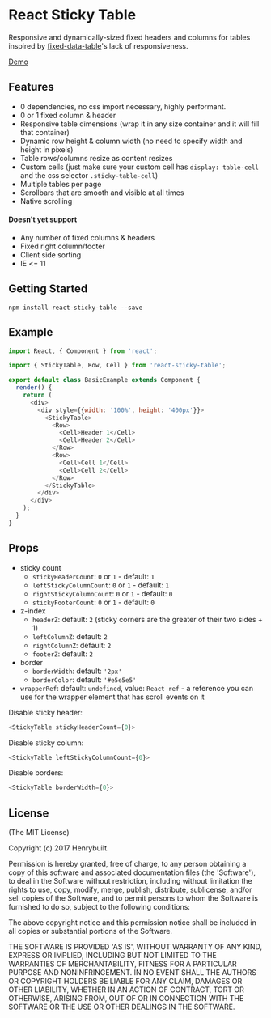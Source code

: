 # React Sticky Table

Responsive and dynamically-sized fixed headers and columns for tables inspired by [fixed-data-table](https://facebook.github.io/fixed-data-table/example-object-data.html)'s lack of responsiveness.

[Demo](https://henrybuilt.github.io/react-sticky-table/)

## Features

- 0 dependencies, no css import necessary, highly performant.
- 0 or 1 fixed column & header
- Responsive table dimensions (wrap it in any size container and it will fill that container)
- Dynamic row height & column width (no need to specify width and height in pixels)
- Table rows/columns resize as content resizes
- Custom cells (just make sure your custom cell has `display: table-cell` and the css selector `.sticky-table-cell`)
- Multiple tables per page
- Scrollbars that are smooth and visible at all times
- Native scrolling

#### Doesn't yet support

- Any number of fixed columns & headers
- Fixed right column/footer
- Client side sorting
- IE <= 11

## Getting Started

```
npm install react-sticky-table --save
```

## Example
```javascript
import React, { Component } from 'react';

import { StickyTable, Row, Cell } from 'react-sticky-table';

export default class BasicExample extends Component {
  render() {
    return (
      <div>
        <div style={{width: '100%', height: '400px'}}>
          <StickyTable>
            <Row>
              <Cell>Header 1</Cell>
              <Cell>Header 2</Cell>
            </Row>
            <Row>
              <Cell>Cell 1</Cell>
              <Cell>Cell 2</Cell>
            </Row>
          </StickyTable>
        </div>
      </div>
    );
  }
}
```

## Props

- sticky count
  - `stickyHeaderCount`: `0` or `1` - default: `1`
  - `leftStickyColumnCount`: `0` or `1` - default: `1`
  - `rightStickyColumnCount`: `0` or `1` - default: `0`
  - `stickyFooterCount`: `0` or `1` - default: `0`
- z-index
  - `headerZ`: default: `2` (sticky corners are the greater of their two sides + 1)
  - `leftColumnZ`: default: `2`
  - `rightColumnZ`: default: `2`
  - `footerZ`: default: `2`
- border
  - `borderWidth`: default: `'2px'`
  - `borderColor`: default: `'#e5e5e5'`
- `wrapperRef`: default: `undefined`, value: `React ref` - a reference you can use for the wrapper element that has scroll events on it

Disable sticky header:

```javascript
<StickyTable stickyHeaderCount={0}>
```

Disable sticky column:

```javascript
<StickyTable leftStickyColumnCount={0}>
```

Disable borders:

```javascript
<StickyTable borderWidth={0}>
```

## License

(The MIT License)

Copyright (c) 2017 Henrybuilt.

Permission is hereby granted, free of charge, to any person obtaining a copy of this software and associated documentation files (the 'Software'), to deal in the Software without restriction, including without limitation the rights to use, copy, modify, merge, publish, distribute, sublicense, and/or sell copies of the Software, and to permit persons to whom the Software is furnished to do so, subject to the following conditions:

The above copyright notice and this permission notice shall be included in all copies or substantial portions of the Software.

THE SOFTWARE IS PROVIDED 'AS IS', WITHOUT WARRANTY OF ANY KIND, EXPRESS OR IMPLIED, INCLUDING BUT NOT LIMITED TO THE WARRANTIES OF MERCHANTABILITY, FITNESS FOR A PARTICULAR PURPOSE AND NONINFRINGEMENT. IN NO EVENT SHALL THE AUTHORS OR COPYRIGHT HOLDERS BE LIABLE FOR ANY CLAIM, DAMAGES OR OTHER LIABILITY, WHETHER IN AN ACTION OF CONTRACT, TORT OR OTHERWISE, ARISING FROM, OUT OF OR IN CONNECTION WITH THE SOFTWARE OR THE USE OR OTHER DEALINGS IN THE SOFTWARE.
